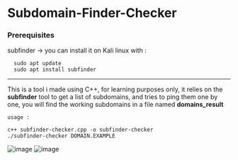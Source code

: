 # Subdomain-Finder-Checker


### Prerequisites
  subfinder -> you can install it on Kali linux with : 
  ```
    sudo apt update
    sudo apt install subfinder
   ```
  
------------------

This is a tool i made using C++, for learning purposes only, it relies on the **subfinder** tool to get a list of subdomains, and tries to ping them one by one, you will find the working subdomains in a file named **domains_result**

``usage :``
```git clone https://github.com/ImOphen/Subdomain-Finder-Checker
c++ subfinder-checker.cpp -o subfinder-checker 
./subfinder-checker DOMAIN.EXAMPLE
```
![image](https://user-images.githubusercontent.com/43254081/159135493-0a73e5ba-4ec2-4484-a495-d1a1241b8191.png)
![image](https://user-images.githubusercontent.com/43254081/159135504-12331574-dc41-4a39-b337-bc27da60199b.png)
